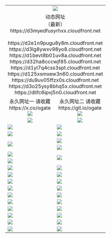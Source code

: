 ﻿<table>
  <tr></tr>
  <tr><td colspan=2 align=center><img src="https://d3myedfusyrhxx.cloudfront.net/Up/oGate.jpg" /></td></tr>
  <tr><td colspan=2 align=center>动态网址<br/>（最新）
<br>https://d3myedfusyrhxx.cloudfront.net
<br>
<br>https://d2e1n9pugu8y8m.cloudfront.net
<br>https://d3lg8ywxv98yo8.cloudfront.net
<br>https://d1bevt8b01uv8a.cloudfront.net
<br>https://d32ha8cccwjf85.cloudfront.net
<br>https://d1yl7q4css3spt.cloudfront.net
<br>https://d125xsmxew3n60.cloudfront.net
<br>https://du9uv05ffzx0s.cloudfront.net
<br>https://d3o25ysy8bhq5x.cloudfront.net
<br>https://dlifc6ipvj5n0.cloudfront.net
    </td>
  </tr>
  <tr>
    <td align=center>永久网址一 请收藏<br/>https://x.co/ogate<br><img src="https://d3myedfusyrhxx.cloudfront.net/Up/0WMGD1.png" /></td>
    <td align=center>永久网址二 请收藏<br/>https://git.io/ogate<br><img src="https://d3myedfusyrhxx.cloudfront.net/Up/0WMGD2.png" /></td>
  </tr>
  <tr>
    <td align=center><a href="https://d3myedfusyrhxx.cloudfront.net/?from=github"><img src="https://d3myedfusyrhxx.cloudfront.net/Up/0WMPG.jpg" /></a></td>
    <td align=center><a href="https://d3myedfusyrhxx.cloudfront.net/ogUP.aspx?name=0oGate.apk&from=github"><img src="https://d3myedfusyrhxx.cloudfront.net/Up/0WMAZ.jpg" /></a></td>
  </tr>
  <tr>
    <td><a href="https://d3myedfusyrhxx.cloudfront.net/oNote.aspx?id=oGate&from=github" target="_blank"><img src="https://d3myedfusyrhxx.cloudfront.net/Up/0WCYY.jpg" /></a></td>
    <td><a href="https://d3myedfusyrhxx.cloudfront.net/oNote.aspx?id=oNote&from=github" target="_blank"><img src="https://d3myedfusyrhxx.cloudfront.net/Up/0WZTT.jpg" /></a></td>
  </tr>
  <tr>
    <td><a href="https://d3myedfusyrhxx.cloudfront.net/ogDY.aspx?from=github" target="_blank"><img src="https://d3myedfusyrhxx.cloudfront.net/Up/DY.jpg"/></a></td>
    <td><a href="https://d3myedfusyrhxx.cloudfront.net/ogST.aspx?from=github" target="_blank"><img src="https://d3myedfusyrhxx.cloudfront.net/Up/ST.jpg"/></a></td>
  </tr>
  <tr>
    <td rowspan=2><a href="https://d3myedfusyrhxx.cloudfront.net/ogUP.aspx?name=WJ.mp4&from=github" target="_blank"><img src="https://d3myedfusyrhxx.cloudfront.net/Up/WJ.jpg" /></a></td>
    <td><a href="https://d3myedfusyrhxx.cloudfront.net/ogUP.aspx?name=DKC.mp4&count=17&from=github" target="_blank"><img src="https://d3myedfusyrhxx.cloudfront.net/Up/DKC.jpg" /></a></td> 
  </tr>
  <tr>
    <td><a href="https://d3myedfusyrhxx.cloudfront.net/ogUP.aspx?name=LRWS.mp4&count=6B:14,5A:10,5B:35,4A:14,4B:19,3A:10,3B:26,2A:16,2B:21,1A:23,1B:29&from=github" target="_blank"><img src="https://d3myedfusyrhxx.cloudfront.net/Up/LRWS.jpg" /></a></td>
  </tr>
  <tr>
    <td><a href="https://d3myedfusyrhxx.cloudfront.net/ogUP.aspx?name=JQR.mp4&count=2&from=github" target="_blank"><img src="https://d3myedfusyrhxx.cloudfront.net/Up/JQR.jpg" /></a></td>   
    <td rowspan=2><a href="https://d3myedfusyrhxx.cloudfront.net/ogUP.aspx?name=JP.mp4&count=9&from=github" target="_blank"><img src="https://d3myedfusyrhxx.cloudfront.net/Up/JP.jpg" /></td>
  </tr>
  <tr>
    <td><a href="https://d3myedfusyrhxx.cloudfront.net/ogUP.aspx?name=ZSJ.mp4&count=16&from=github" target="_blank"><img src="https://d3myedfusyrhxx.cloudfront.net/Up/ZSJ.jpg" /></a></td>
  </tr>
  <tr>
    <td><a href="https://d3myedfusyrhxx.cloudfront.net/ogUP.aspx?name=SSZJ.mp4&count=7&current=2&from=github" target="_blank"><img src="https://d3myedfusyrhxx.cloudfront.net/Up/SSZJ.jpg" /></a></td>
    <td><a href="https://d3myedfusyrhxx.cloudfront.net/ogUP.aspx?name=WH.mp4&from=github" target="_blank"><img src="https://d3myedfusyrhxx.cloudfront.net/Up/WH.jpg" /></a></td>
  </tr>
  <tr>
    <td><a href="https://d3myedfusyrhxx.cloudfront.net/ogUP.aspx?name=DWHM.mp4&from=github" target="_blank"><img src="https://d3myedfusyrhxx.cloudfront.net/Up/DWHM.jpg" /></a></td>
    <td><a href="https://d3myedfusyrhxx.cloudfront.net/ogUP.aspx?name=XTFY.mp4&count=24&from=github" target="_blank"><img src="https://d3myedfusyrhxx.cloudfront.net/Up/XTFY.jpg" /></a></td>
  </tr>
  <tr>
    <td><a href="https://d3myedfusyrhxx.cloudfront.net/ogUP.aspx?name=4SQQ.mp4&count=06:10&current=06:10&from=github" target="_blank"><img src="https://d3myedfusyrhxx.cloudfront.net/Up/4SQQ0.jpg" /></a></td>
    <td><a href="https://d3myedfusyrhxx.cloudfront.net/ogUP.aspx?name=4SHQ.mp4&count=06:9&current=06:9&from=github" target="_blank"><img src="https://d3myedfusyrhxx.cloudfront.net/Up/4SHQ0.jpg" /></a></td>
  </tr>
  <tr>
    <td><a href="https://d3myedfusyrhxx.cloudfront.net/ogUP.aspx?name=4SZG.mp4&count=06:9&current=06:9&from=github" target="_blank"><img src="https://d3myedfusyrhxx.cloudfront.net/Up/4SZG0.jpg" /></a></td>
    <td><a href="https://d3myedfusyrhxx.cloudfront.net/ogUP.aspx?name=4SDJ.mp4&count=06:14&current=06:13&from=github" target="_blank"><img src="https://d3myedfusyrhxx.cloudfront.net/Up/4SDJ0.jpg" /></a></td>
  </tr>
  <tr>
    <td><a href="https://d3myedfusyrhxx.cloudfront.net/onUP.aspx?name=https://x.co/dtw99&from=github" target="_blank"><img src="https://d3myedfusyrhxx.cloudfront.net/Up/0DTW.jpg"/></a></td>
    <td><a href="https://d3myedfusyrhxx.cloudfront.net/onUP.aspx?name=https://d2tyo2h9ydw5hf.cloudfront.net/acenter/&from=github" target="_blank"><img src="https://d3myedfusyrhxx.cloudfront.net/Up/0TDW.jpg" /></a></td>
  </tr>
  <tr>
    <td><a href="https://d3myedfusyrhxx.cloudfront.net/onUP.aspx?name=https://d3qz7yth5i2rae.cloudfront.net/gb/nsc413.htm&from=github" target="_blank"><img src="https://d3myedfusyrhxx.cloudfront.net/Up/0DJY.jpg" /></a></td>
    <td><a href="https://d3myedfusyrhxx.cloudfront.net/onUP.aspx?name=https://dgyo0jey7vwa5.cloudfront.net/xtr/gb/prog204.html&from=github" target="_blank"><img src="https://d3myedfusyrhxx.cloudfront.net/Up/0XTR.jpg" /></a></td>
  </tr>
  <tr>
    <td><a href="https://d3myedfusyrhxx.cloudfront.net/onUP.aspx?name=https://d7203y8eitivv.cloudfront.net&from=github" target="_blank"><img src="https://d3myedfusyrhxx.cloudfront.net/Up/0MHW.jpg" /></a></td>
    <td><a href="https://d3myedfusyrhxx.cloudfront.net/onUP.aspx?name=https://d38z1xzg5vtneh.cloudfront.net&from=github" target="_blank"><img src="https://d3myedfusyrhxx.cloudfront.net/Up/0ZJW.jpg" /></a></td>
  </tr>
  <tr>
    <td><a href="https://d3myedfusyrhxx.cloudfront.net/ogUP.aspx?name=FG.zip&from=github" target="_blank"><img src="https://d3myedfusyrhxx.cloudfront.net/Up/FG.jpg" /></a></td>
    <td><a href="https://d3myedfusyrhxx.cloudfront.net/ogUP.aspx?name=FGA.apk&from=github" target="_blank"><img src="https://d3myedfusyrhxx.cloudfront.net/Up/FGA.jpg" /></a></td>
  </tr>
  <tr>
    <td><a href="https://d3myedfusyrhxx.cloudfront.net/ogUP.aspx?name=U.zip&from=github" target="_blank"><img src="https://d3myedfusyrhxx.cloudfront.net/Up/U.jpg" /></a></td>
    <td><a href="https://d3myedfusyrhxx.cloudfront.net/ogUP.aspx?name=UA.apk&from=github" target="_blank"><img src="https://d3myedfusyrhxx.cloudfront.net/Up/UA.jpg" /></a></td>
  </tr>
  <tr>
    <td><a href="https://d3myedfusyrhxx.cloudfront.net/ogUP.aspx?name=0iPPOTV.zip&from=github" target="_blank"><img src="https://d3myedfusyrhxx.cloudfront.net/Up/0iPPOTV.jpg" /></a></td>
    <td><a href="https://d3myedfusyrhxx.cloudfront.net/ogUP.aspx?name=0iNTD.apk&from=github" target="_blank"><img src="https://d3myedfusyrhxx.cloudfront.net/Up/0iNTD.jpg" /></a></td>
  </tr>
</table>
